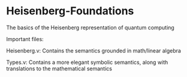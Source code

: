 # Heisenberg-Foundations
The basics of the Heisenberg representation of quantum computing

Important files: 

Heisenberg.v: Contains the semantics grounded in math/linear algebra

Types.v: Contains a more elegant symbolic semantics, along with translations to the mathematical semantics
